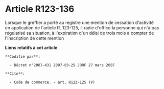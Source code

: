 # Article R123-136

Lorsque le greffier a porté au registre une mention de cessation d'activité en application de l'article R. 123-125, il radie
d'office la personne qui n'a pas régularisé sa situation, à l'expiration d'un délai de trois mois à compter de l'inscription
de cette mention

**Liens relatifs à cet article**

	**Codifié par**:

	  - Décret n°2007-431 2007-03-25 JORF 27 mars 2007

	**Cite**:

	  - Code de commerce. - art. R123-125 (V)
